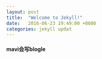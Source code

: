 ```yaml
---
layout: post
title:  "Welcome to Jekyll!"
date:   2016-06-23 19:49:00 +0800
categories: jekyll updat
---
```



#### mavi会写blogle